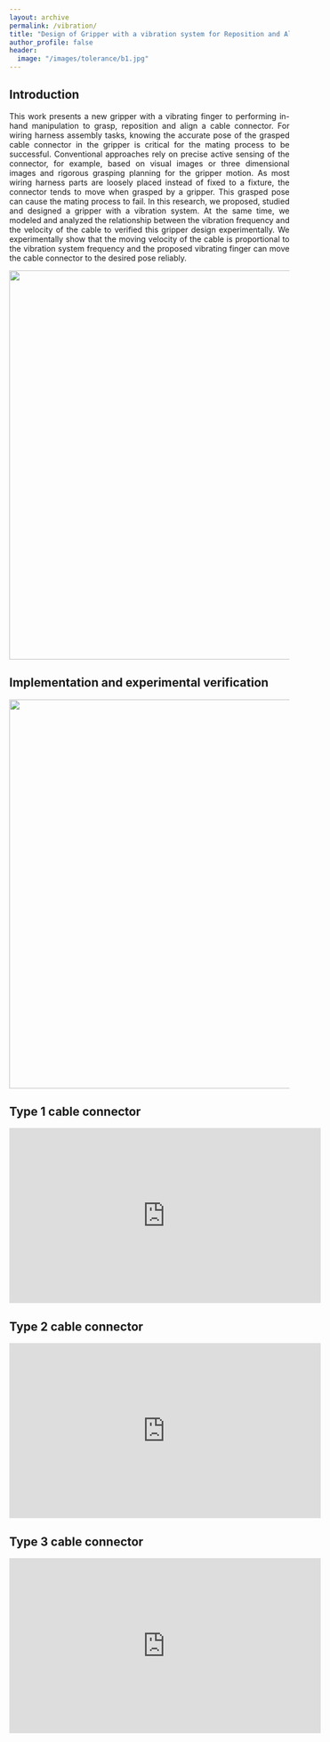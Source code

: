 ```yaml
---
layout: archive
permalink: /vibration/
title: "Design of Gripper with a vibration system for Reposition and Alignment of cable"
author_profile: false
header:
  image: "/images/tolerance/b1.jpg"
---
```


## Introduction

 <P ALIGN="justify">This work presents a new gripper with a vibrating finger to performing in-hand manipulation to grasp, reposition and align a cable connector. For wiring harness assembly tasks, knowing the accurate pose of the grasped cable connector in the gripper is critical for the mating process to be successful. Conventional approaches rely on precise active sensing of the connector, for example, based on visual images or three dimensional images and rigorous grasping planning for the gripper motion. As most wiring harness parts are loosely placed instead of fixed to a fixture, the connector tends to move when grasped by a gripper. This grasped pose can cause the mating process to fail. In this research, we proposed, studied and designed a gripper with a vibration system. At the same time, we modeled and analyzed the relationship between the vibration frequency and the velocity of the cable to verified this gripper design experimentally. We experimentally show that the moving velocity of the cable is proportional to the vibration system frequency and the proposed vibrating finger can move the cable connector to the desired pose reliably.  </P>

<P ALIGN="center"><img src="{{ site.url }}{{ site.baseurl }}/images/vibration/F1.jpg" width="700"></P>

## Implementation and experimental verification

<P ALIGN="center"><img src="{{ site.url }}{{ site.baseurl }}/images/vibration/conectors.jpg" width="700"></P>

## Type 1 cable connector
<iframe width="560" height="315" src="https://www.youtube.com/embed/6JdgaQzaCP0" frameborder="0" allow="accelerometer; autoplay; encrypted-media; gyroscope; picture-in-picture" allowfullscreen></iframe>

## Type 2 cable connector
<iframe width="560" height="315" src="https://www.youtube.com/embed/mq9-K1Rfub4" frameborder="0" allow="accelerometer; autoplay; encrypted-media; gyroscope; picture-in-picture" allowfullscreen></iframe>

## Type 3 cable connector
<iframe width="560" height="315" src="https://www.youtube.com/embed/2y-6WHcR9g0" frameborder="0" allow="accelerometer; autoplay; encrypted-media; gyroscope; picture-in-picture" allowfullscreen></iframe>

